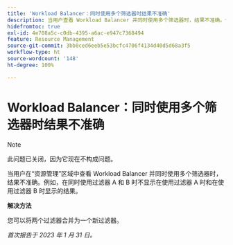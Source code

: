 ```yaml
---
title: 'Workload Balancer：同时使用多个筛选器时结果不准确'
description: 当用户查看 Workload Balancer 并同时使用多个筛选器时，结果不准确。例如，在同时使用过滤器 A 和 B 时不显示在使用过滤器 A 时和在使用过滤器 B 时显示的结果。
hidefromtoc: true
exl-id: 4e708a5c-c0db-4395-a6ac-e947c7368494
feature: Resource Management
source-git-commit: 3bb0ced6eeb5e53bcfc4706f4134d40d5d68a3f5
workflow-type: ht
source-wordcount: '148'
ht-degree: 100%

---
```


# Workload Balancer：同时使用多个筛选器时结果不准确

>[!NOTE]
>
>此问题已关闭，因为它现在不构成问题。

当用户在“资源管理”区域中查看 Workload Balancer 并同时使用多个筛选器时，结果不准确。例如，在同时使用过滤器 A 和 B 时不显示在使用过滤器 A 时和在使用过滤器 B 时显示的结果。

**解决方法**

您可以将两个过滤器合并为一个新过滤器。

_首次报告于 2023 年 1 月 31 日。_
